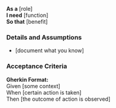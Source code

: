 **As a** [role]  
**I need** [function]  
**So that** [benefit]  

### Details and Assumptions
* [document what you know]      

### Acceptance Criteria     
**Gherkin Format:**  
Given [some context]  
When [certain action is taken]  
Then [the outcome of action is observed]
